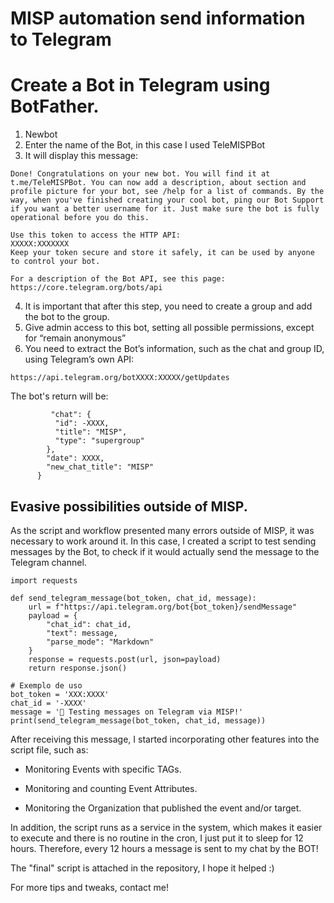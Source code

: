 # MISP automation send information to Telegram

# Create a Bot in Telegram using BotFather.

1. Newbot
2. Enter the name of the Bot, in this case I used TeleMISPBot
3. It will display this message:

```
Done! Congratulations on your new bot. You will find it at t.me/TeleMISPBot. You can now add a description, about section and profile picture for your bot, see /help for a list of commands. By the way, when you've finished creating your cool bot, ping our Bot Support if you want a better username for it. Just make sure the bot is fully operational before you do this.

Use this token to access the HTTP API:
XXXXX:XXXXXXX
Keep your token secure and store it safely, it can be used by anyone to control your bot.

For a description of the Bot API, see this page: https://core.telegram.org/bots/api
```

4. It is important that after this step, you need to create a group and add the bot to the group.
5. Give admin access to this bot, setting all possible permissions, except for “remain anonymous”
6. You need to extract the Bot’s information, such as the chat and group ID, using Telegram’s own API:

```
https://api.telegram.org/botXXXX:XXXXX/getUpdates
```

The bot's return will be:

```
         "chat": {
          "id": -XXXX,
          "title": "MISP",
          "type": "supergroup"
        },
        "date": XXXX,
        "new_chat_title": "MISP"
      }
```

## Evasive possibilities outside of MISP.

As the script and workflow presented many errors outside of MISP, it was necessary to work around it. In this case, I created a script to test sending messages by the Bot, to check if it would actually send the message to the Telegram channel.

```
import requests

def send_telegram_message(bot_token, chat_id, message):
    url = f"https://api.telegram.org/bot{bot_token}/sendMessage"
    payload = {
        "chat_id": chat_id,
        "text": message,
        "parse_mode": "Markdown"
    }
    response = requests.post(url, json=payload)
    return response.json()

# Exemplo de uso
bot_token = 'XXX:XXXX'
chat_id = '-XXXX'
message = '🚨 Testing messages on Telegram via MISP!'
print(send_telegram_message(bot_token, chat_id, message))
```

After receiving this message, I started incorporating other features into the script file, such as:

- Monitoring Events with specific TAGs.

- Monitoring and counting Event Attributes.

- Monitoring the Organization that published the event and/or target.

In addition, the script runs as a service in the system, which makes it easier to execute and there is no routine in the cron, I just put it to sleep for 12 hours. Therefore, every 12 hours a message is sent to my chat by the BOT!

The "final" script is attached in the repository, I hope it helped :)

For more tips and tweaks, contact me!



